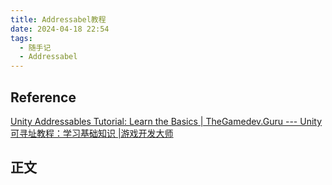 ```yaml
---
title: Addressabel教程
date: 2024-04-18 22:54
tags:
  - 随手记
  - Addressabel
---
```

## Reference

[Unity Addressables Tutorial: Learn the Basics | TheGamedev.Guru --- Unity 可寻址教程：学习基础知识 |游戏开发大师](https://thegamedev.guru/unity-addressables/tutorial-learn-the-basics/)

## 正文

